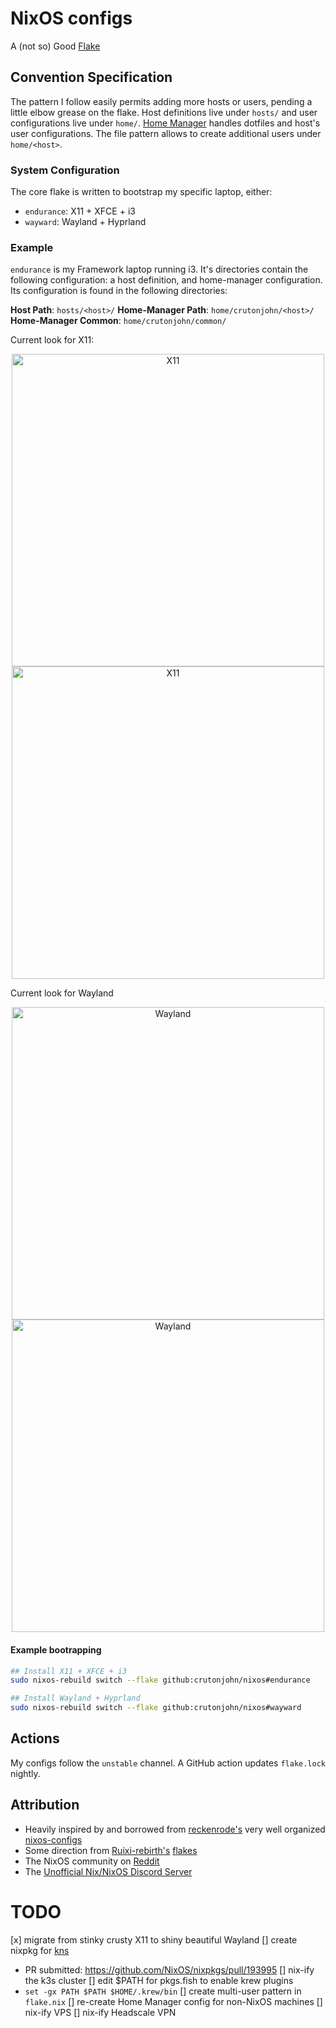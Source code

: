# NixOS configs

A (not so) Good [Flake][1]

## Convention Specification

The pattern I follow easily permits adding more hosts or users, pending a little elbow grease on the flake. Host definitions
live under `hosts/` and user configurations live under `home/`. [Home Manager][2] handles dotfiles and host's user configurations.
The file pattern allows to create additional users under `home/<host>`.

### System Configuration

The core flake is written to bootstrap my specific laptop, either:

- `endurance`: X11 + XFCE + i3
- `wayward`: Wayland + Hyprland

### Example

`endurance` is my Framework laptop running i3. It's directories contain the following configuration: a host definition,
and home-manager configuration.  Its configuration is found in the following directories:

**Host Path**: `hosts/<host>/`
**Home-Manager Path**: `home/crutonjohn/<host>/`
**Home-Manager Common**: `home/crutonjohn/common/`

Current look for X11:

<p align="center">
  <a href="https://nixos.org#gh-light-mode-only">
    <img src="https://raw.githubusercontent.com/crutonjohn/nixos/master/framework-x11.png" width="500px" alt="X11"/>
  </a>
  <a href="https://nixos.org#gh-dark-mode-only">
    <img src="https://raw.githubusercontent.com/crutonjohn/nixos/master/framework-x11.png" width="500px" alt="X11"/>
  </a>
</p>

Current look for Wayland

<p align="center">
  <a href="https://nixos.org#gh-light-mode-only">
    <img src="https://raw.githubusercontent.com/crutonjohn/nixos/master/framework-wayland.png" width="500px" alt="Wayland"/>
  </a>
  <a href="https://nixos.org#gh-dark-mode-only">
    <img src="https://raw.githubusercontent.com/crutonjohn/nixos/master/framework-wayland.png" width="500px" alt="Wayland"/>
  </a>
</p>

#### Example bootrapping

```bash
## Install X11 + XFCE + i3
sudo nixos-rebuild switch --flake github:crutonjohn/nixos#endurance

## Install Wayland + Hyprland
sudo nixos-rebuild switch --flake github:crutonjohn/nixos#wayward
```

## Actions

My configs follow the `unstable` channel.  A GitHub action updates
`flake.lock` nightly.

## Attribution
* Heavily inspired by and borrowed from [reckenrode's](https://github.com/reckenrode) very well organized [nixos-configs](https://github.com/reckenrode/nixos-configs)
* Some direction from [Ruixi-rebirth's](https://github.com/Ruixi-rebirth/flakes) [flakes](https://github.com/Ruixi-rebirth/flakes)
* The NixOS community on [Reddit](https://www.reddit.com/r/NixOS/)
* The [Unofficial Nix/NixOS Discord Server](https://discord.com/invite/RbvHtGa)

# TODO
[x] migrate from stinky crusty X11 to shiny beautiful Wayland
[] create nixpkg for [kns](https://github.com/blendle/kns)
  - PR submitted: https://github.com/NixOS/nixpkgs/pull/193995
[] nix-ify the k3s cluster
[] edit $PATH for pkgs.fish to enable krew plugins
  - `set -gx PATH $PATH $HOME/.krew/bin`
[] create multi-user pattern in `flake.nix`
[] re-create Home Manager config for non-NixOS machines
[] nix-ify VPS
[] nix-ify Headscale VPN

[1]: https://nixos.wiki/wiki/Flakes
[2]: https://github.com/nix-community/home-manager
